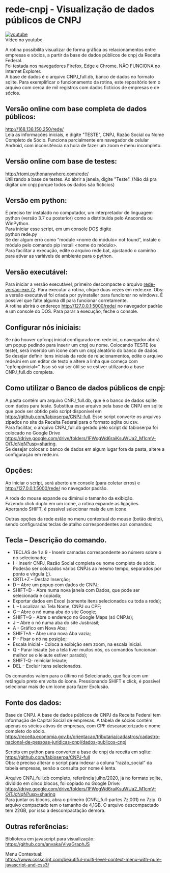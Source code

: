 # rede-cnpj - Visualização de dados públicos de CNPJ

[![youtube](http://img.youtube.com/vi/nxz9Drhqn_I/0.jpg)](https://youtu.be/nxz9Drhqn_I)
<br>Vídeo no youtube<br>

A rotina possibilita visualizar de forma gráfica os relacionamentos entre empresas e sócios, a partir da base de dados públicos de cnpj da Receita Federal. <br>
Foi testada nos navegadores Firefox, Edge e Chrome. NÃO FUNCIONA no Internet Explorer. <br>
A base de dados é o arquivo CNPJ_full.db, banco de dados no formato sqlite. Para exemplificar o funcionamento da rotina, este repositório tem o arquivo com cerca de mil registros com dados fictícios de empresas e de sócios. <br>

## Versão online com base completa de dados públicos:
http://168.138.150.250/rede/ <br>
Leia as informações iniciais, e digite "TESTE", CNPJ, Razão Social ou Nome Completo de Sócio.
Funciona parcialmente em navegador de celular Android, com inconsitência na hora de fazer um zoom e menu incompleto.

## Versão online com base de testes:
http://rtomi.pythonanywhere.com/rede/ <br>
Utilizando a base de testes. Ao abrir a janela, digite "Teste". (Não dá pra digitar um cnpj porque todos os dados são fictícios)

## Versão em python:
É preciso ter instalado no computador, um interpretador de linguagem python (versão 3.7 ou posterior) como a distribuída pelo Anaconda ou WinPython.<br> 
Para iniciar esse script, em um console DOS digite<br>
python rede.py<br>
Se der algum erro como “module <nome do módulo> not found”, instale o módulo pelo comando pip install <nome do módulo>.<br>
Para facilitar a execução, edite o arquivo rede.bat, ajustando o caminho para ativar as variáveis de ambiente para o python.<br>

## Versão executável:
Para iniciar a versão executável, primeiro descompacte o arquivo [rede-versao-exe.7z](https://www.dropbox.com/s/dl9d0cwhj378rfd/rede-versao-exe.7z?dl=0). Para executar a rotina, clique duas vezes em rede.exe. Obs: a versão executável foi criada por pyinstaller para funcionar no windows. É possível que falte alguma dll para funcionar corretamente.<br>
A rotina abrirá o endereço http://127.0.0.1:5000/rede/ no navegador padrão e um console do DOS. Para parar a execução, feche o console.<br>


## Configurar nós iniciais:
Se não houver cpfcnpj inicial configurado em rede.ini, o navegador abrirá um popup pedindo para inserir um cnpj ou nome. Colocando TESTE (ou teste), será inserido um ícone com um cnpj aleatório do banco de dados.<br>
Se desejar definir itens iniciais da rede de relacionamentos, edite o arquivo rede.ini em um editor de texto e altere a linha que começa com “cpfcnpjinicial=”. Isso só vai ser útil se vc estiver utilizando a base CNPJ_full.db completa.<br>

## Como utilizar o Banco de dados públicos de cnpj:
A pasta contém um arquivo CNPJ_full.db, que é o banco de dados sqlite com dados para teste. Substitua esse arquivo pela base de CNPJ em sqlite que pode ser obtido pelo script disponível em https://github.com/fabioserpa/CNPJ-full. Esse script converte os arquivos zipados no site da Receita Federal para o formato sqlite ou csv.<br>
Para facilitar, o arquivo CNPJ_full.db gerado pelo script do fabioserpa foi colocado no Google Drive https://drive.google.com/drive/folders/1FWogWd6raiKsuWUa2_M1cmV-OiTJcNqN?usp=sharing. <br>Se desejar colocar o banco de dados em algum lugar fora da pasta, altere a configuração em rede.ini.

## Opções:
Ao iniciar o script,  será aberto um console (para coletar erros) e http://127.0.0.1:5000/rede/ no navegador padrão. <br>

A roda do mouse expande ou diminui o tamanho da exibição.<br>
Fazendo click duplo em um ícone, a rotina expande as ligações.<br>
Apertando SHIFT, é possível selecionar mais de um ícone. <br>

Outras opções da rede estão no menu contextual do mouse (botão direito), sendo configuradas teclas de atalho correspondentes aos comandos:
 

## Tecla – Descrição do comando.
- TECLAS de 1 a 9 - Inserir camadas correspondente ao número sobre o nó selecionado;
- I - Inserir CNPJ, Razão Social completa ou nome completo de sócio. Poderão ser colocados vários CNPJs ao mesmo tempo, separados por ponto e vírgula (;).
- CRTL+Z – Desfaz Inserção;
- D – Abre um popup com dados de CNPJ;
- SHIFT+D – Abre numa nova janela com Dados, que pode ser selecionada e copiada;
- Exportar dados em Excel (somente itens selecionados ou toda a rede);
- L – Localizar na Tela Nome, CNPJ ou CPF;
- G – Abre o nó numa aba do site Google;
- SHIFT+G – Abre o endereço no Google Maps (só CNPJs);
- J – Abre o nó numa aba do site Jusbrasil;
- A - Gráfico em Nova Aba;
- SHIFT+A - Abre uma nova Aba vazia;
- P - Fixar o nó na posição;
- Escala Inicial - Coloca a exibição sem zoom, na escala inicial.
- Q - Parar leiaute (se a tela tiver muitos nós, os comandos funcionam melhor se o leiaute estiver parado);
- SHIFT-Q- reiniciar leiaute;
- DEL – Excluir itens selecionados.

Os comandos valem para o último nó Selecionado, que fica com um retângulo preto em volta do ícone. 
Pressionando SHIFT e click, é possível selecionar mais de um ícone para fazer Exclusão.

## Fonte dos dados:

Base de CNPJ. A base de dados públicos de CNPJ da Receita Federal tem informação de Capital Social de empresas. A tabela de sócios contém apenas os sócios ativos de empresas, com CPF descaracterizado e nome completo do sócio.<br>
https://receita.economia.gov.br/orientacao/tributaria/cadastros/cadastro-nacional-de-pessoas-juridicas-cnpj/dados-publicos-cnpj<br>

Scripts em python para converter a base de cnpj da receita em sqlite:<br>
https://github.com/fabioserpa/CNPJ-full<br>
Obs: é preciso alterar o script para indexar a coluna “razão_social” da tabela empresas, senão a consulta por nome é lenta.<br>

Arquivo CNPJ_full.db completo, referência julho/2020, já no formato sqlite, dividido em cinco blocos, foi copiado no Google Drive:<br>
https://drive.google.com/drive/folders/1FWogWd6raiKsuWUa2_M1cmV-OiTJcNqN?usp=sharing <br>
Para juntar os blocos, abra o primeiro (CNPJ_full-partes.7z.001) no 7zip. O arquivo compactado tem o tamanho de 4,1GB. O arquivo descompactado tem 22GB, por isso a descompactação demora.<br>

## Outras referências:
Biblioteca em javascript para visualização:<br>
https://github.com/anvaka/VivaGraphJS<br>

Menu Contextual:<br>
https://www.cssscript.com/beautiful-multi-level-context-menu-with-pure-javascript-and-css3/
